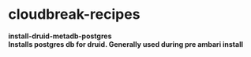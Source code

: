 # cloudbreak-recipes

<b>install-druid-metadb-postgres<br>
Installs postgres db for druid.  Generally used during pre ambari install
